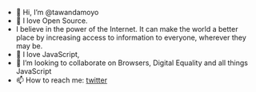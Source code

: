 - 👋 Hi, I’m @tawandamoyo
- 👀 I love Open Source. 
- I believe in the power of the Internet. It can make the world a better place by increasing access to information to everyone, wherever they may be.
- 🌱 I love JavaScript,
- 💞️ I’m looking to collaborate on Browsers, Digital Equality and all things JavaScript
- 📫 How to reach me: [twitter](https://twitter.com/tbmoyo)

<!---
tawandamoyo/tawandamoyo is a ✨ special ✨ repository because its `README.md` (this file) appears on your GitHub profile.
You can click the Preview link to take a look at your changes.
--->
